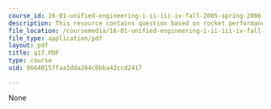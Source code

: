 ```yaml
---
course_id: 16-01-unified-engineering-i-ii-iii-iv-fall-2005-spring-2006
description: This resource contains question based on rocket performance.
file_location: /coursemedia/16-01-unified-engineering-i-ii-iii-iv-fall-2005-spring-2006/96640157faa3dda284c0bba42ccd2417_q17.PDF
file_type: application/pdf
layout: pdf
title: q17.PDF
type: course
uid: 96640157faa3dda284c0bba42ccd2417

---
```

None